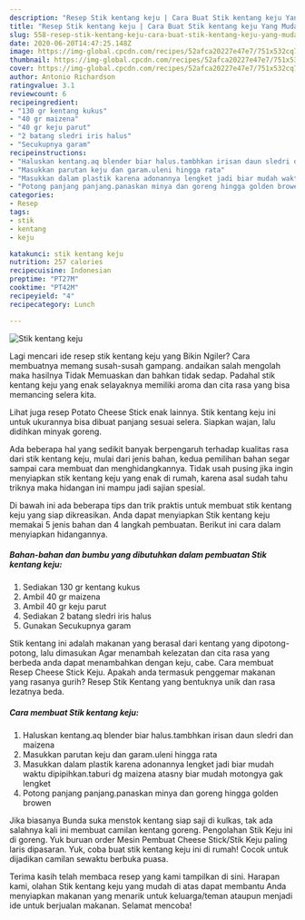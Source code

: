 ```yaml
---
description: "Resep Stik kentang keju | Cara Buat Stik kentang keju Yang Mudah Dan Praktis"
title: "Resep Stik kentang keju | Cara Buat Stik kentang keju Yang Mudah Dan Praktis"
slug: 558-resep-stik-kentang-keju-cara-buat-stik-kentang-keju-yang-mudah-dan-praktis
date: 2020-06-20T14:47:25.148Z
image: https://img-global.cpcdn.com/recipes/52afca20227e47e7/751x532cq70/stik-kentang-keju-foto-resep-utama.jpg
thumbnail: https://img-global.cpcdn.com/recipes/52afca20227e47e7/751x532cq70/stik-kentang-keju-foto-resep-utama.jpg
cover: https://img-global.cpcdn.com/recipes/52afca20227e47e7/751x532cq70/stik-kentang-keju-foto-resep-utama.jpg
author: Antonio Richardson
ratingvalue: 3.1
reviewcount: 6
recipeingredient:
- "130 gr kentang kukus"
- "40 gr maizena"
- "40 gr keju parut"
- "2 batang sledri iris halus"
- "Secukupnya garam"
recipeinstructions:
- "Haluskan kentang.aq blender biar halus.tambhkan irisan daun sledri dan maizena"
- "Masukkan parutan keju dan garam.uleni hingga rata"
- "Masukkan dalam plastik karena adonannya lengket jadi biar mudah waktu dipipihkan.taburi dg maizena atasny biar mudah motongya gak lengket"
- "Potong panjang panjang.panaskan minya dan goreng hingga golden browen"
categories:
- Resep
tags:
- stik
- kentang
- keju

katakunci: stik kentang keju 
nutrition: 257 calories
recipecuisine: Indonesian
preptime: "PT27M"
cooktime: "PT42M"
recipeyield: "4"
recipecategory: Lunch

---
```



![Stik kentang keju](https://img-global.cpcdn.com/recipes/52afca20227e47e7/751x532cq70/stik-kentang-keju-foto-resep-utama.jpg)

Lagi mencari ide resep stik kentang keju yang Bikin Ngiler? Cara membuatnya memang susah-susah gampang. andaikan salah mengolah maka hasilnya Tidak Memuaskan dan bahkan tidak sedap. Padahal stik kentang keju yang enak selayaknya memiliki aroma dan cita rasa yang bisa memancing selera kita.

Lihat juga resep Potato Cheese Stick enak lainnya. Stik kentang keju ini untuk ukurannya bisa dibuat panjang sesuai selera. Siapkan wajan, lalu didihkan minyak goreng.

Ada beberapa hal yang sedikit banyak berpengaruh terhadap kualitas rasa dari stik kentang keju, mulai dari jenis bahan, kedua pemilihan bahan segar sampai cara membuat dan menghidangkannya. Tidak usah pusing jika ingin menyiapkan stik kentang keju yang enak di rumah, karena asal sudah tahu triknya maka hidangan ini mampu jadi sajian spesial.


Di bawah ini ada beberapa tips dan trik praktis untuk membuat stik kentang keju yang siap dikreasikan. Anda dapat menyiapkan Stik kentang keju memakai 5 jenis bahan dan 4 langkah pembuatan. Berikut ini cara dalam menyiapkan hidangannya.

<!--inarticleads1-->

##### Bahan-bahan dan bumbu yang dibutuhkan dalam pembuatan Stik kentang keju:

1. Sediakan 130 gr kentang kukus
1. Ambil 40 gr maizena
1. Ambil 40 gr keju parut
1. Sediakan 2 batang sledri iris halus
1. Gunakan Secukupnya garam


Stik kentang ini adalah makanan yang berasal dari kentang yang dipotong-potong, lalu dimasukan Agar menambah kelezatan dan cita rasa yang berbeda anda dapat menambahkan dengan keju, cabe. Cara membuat Resep Cheese Stick Keju. Apakah anda termasuk penggemar makanan yang rasanya gurih? Resep Stik Kentang yang bentuknya unik dan rasa lezatnya beda. 

<!--inarticleads2-->

##### Cara membuat Stik kentang keju:

1. Haluskan kentang.aq blender biar halus.tambhkan irisan daun sledri dan maizena
1. Masukkan parutan keju dan garam.uleni hingga rata
1. Masukkan dalam plastik karena adonannya lengket jadi biar mudah waktu dipipihkan.taburi dg maizena atasny biar mudah motongya gak lengket
1. Potong panjang panjang.panaskan minya dan goreng hingga golden browen


Jika biasanya Bunda suka menstok kentang siap saji di kulkas, tak ada salahnya kali ini membuat camilan kentang goreng. Pengolahan Stik Keju ini di goreng. Yuk buruan order Mesin Pembuat Cheese Stick/Stik Keju paling laris dipasaran. Yuk, coba buat stik kentang keju ini di rumah! Cocok untuk dijadikan camilan sewaktu berbuka puasa. 

Terima kasih telah membaca resep yang kami tampilkan di sini. Harapan kami, olahan Stik kentang keju yang mudah di atas dapat membantu Anda menyiapkan makanan yang menarik untuk keluarga/teman ataupun menjadi ide untuk berjualan makanan. Selamat mencoba!
